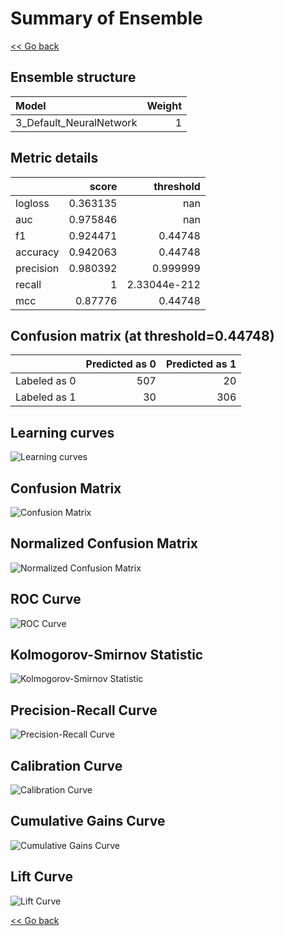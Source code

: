 # Summary of Ensemble

[<< Go back](../README.md)


## Ensemble structure
| Model                   |   Weight |
|:------------------------|---------:|
| 3_Default_NeuralNetwork |        1 |

## Metric details
|           |    score |      threshold |
|:----------|---------:|---------------:|
| logloss   | 0.363135 | nan            |
| auc       | 0.975846 | nan            |
| f1        | 0.924471 |   0.44748      |
| accuracy  | 0.942063 |   0.44748      |
| precision | 0.980392 |   0.999999     |
| recall    | 1        |   2.33044e-212 |
| mcc       | 0.87776  |   0.44748      |


## Confusion matrix (at threshold=0.44748)
|              |   Predicted as 0 |   Predicted as 1 |
|:-------------|-----------------:|-----------------:|
| Labeled as 0 |              507 |               20 |
| Labeled as 1 |               30 |              306 |

## Learning curves
![Learning curves](learning_curves.png)
## Confusion Matrix

![Confusion Matrix](confusion_matrix.png)


## Normalized Confusion Matrix

![Normalized Confusion Matrix](confusion_matrix_normalized.png)


## ROC Curve

![ROC Curve](roc_curve.png)


## Kolmogorov-Smirnov Statistic

![Kolmogorov-Smirnov Statistic](ks_statistic.png)


## Precision-Recall Curve

![Precision-Recall Curve](precision_recall_curve.png)


## Calibration Curve

![Calibration Curve](calibration_curve_curve.png)


## Cumulative Gains Curve

![Cumulative Gains Curve](cumulative_gains_curve.png)


## Lift Curve

![Lift Curve](lift_curve.png)



[<< Go back](../README.md)
